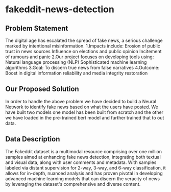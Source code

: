 # fakeddit-news-detection

## Problem Statement
The digital age has escalated the spread of fake news, a serious challenge marked by intentional misinformation. 1.Impacts include: Erosion of public trust in news sources Influence on elections and public opinion Incitement of rumours and panic 2.Our project focuses on developing tools using: Natural language processing (NLP) Sophisticated machine learning algorithms 3.Goal: To discern true news from false narratives 4.Outcome: Boost in digital information reliability and media integrity restoration

## Our Proposed Solution
In order to handle the above problem we have decided to build a Neural Network to identify fake news based on what the users have posted. We have built two models one model has
been built from scratch and the other we have loaded in the pre-trained bert model and further trained that to out data.

## Data Description
The Fakeddit dataset is a multimodal resource comprising over one million samples aimed at enhancing fake news detection, integrating both textual and visual data, along with user comments and metadata. With samples labeled via distant supervision for 2-way, 3-way, and 6-way classification, it allows for in-depth, nuanced analysis and has proven pivotal in developing advanced machine learning models that can discern the veracity of news by leveraging the dataset's comprehensive and diverse content.
